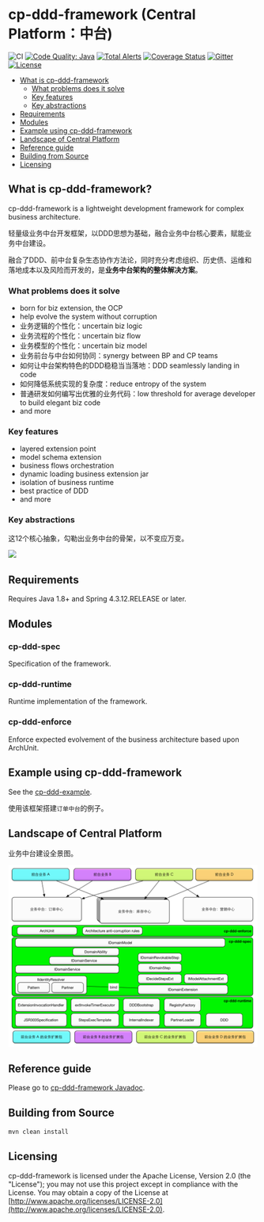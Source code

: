 # cp-ddd-framework (Central Platform：中台)

![CI](https://github.com/funkygao/cp-ddd-framework/workflows/CI/badge.svg?branch=master)
[![Code Quality: Java](https://img.shields.io/lgtm/grade/java/g/funkygao/cp-ddd-framework.svg?logo=lgtm&logoWidth=18)](https://lgtm.com/projects/g/funkygao/cp-ddd-framework/context:java)
[![Total Alerts](https://img.shields.io/lgtm/alerts/g/funkygao/cp-ddd-framework.svg?logo=lgtm&logoWidth=18)](https://lgtm.com/projects/g/funkygao/cp-ddd-framework/alerts/)
[![Coverage Status](https://img.shields.io/codecov/c/github/funkygao/cp-ddd-framework.svg)](https://codecov.io/gh/funkygao/cp-ddd-framework)
[![Gitter](https://img.shields.io/gitter/room/cp-ddd-framework/cp-ddd-framework.svg)](https://gitter.im/cp-ddd-framework/community)
[![License](https://img.shields.io/badge/License-Apache%202.0-yellowgreen.svg)](https://github.com/funkygao/cp-ddd-framework/blob/master/LICENSE)

* [What is cp-ddd-framework](#what-is-cp-ddd-framework)
   * [What problems does it solve](#what-problems-does-it-solve)
   * [Key features](#key-features)
   * [Key abstractions](#key-abstractions)
* [Requirements](#requirements)
* [Modules](#modules)
* [Example using cp-ddd-framework](#example-using-cp-ddd-framework)
* [Landscape of Central Platform](#landscape-of-central-platform)
* [Reference guide](#reference-guide)
* [Building from Source](#building-from-source)
* [Licensing](#licensing)

## What is cp-ddd-framework?

cp-ddd-framework is a lightweight development framework for complex business architecture.

轻量级业务中台开发框架，以DDD思想为基础，融合业务中台核心要素，赋能业务中台建设。

融合了DDD、前中台复杂生态协作方法论，同时充分考虑组织、历史债、运维和落地成本以及风险而开发的，是**业务中台架构的整体解决方案**。

### What problems does it solve

- born for biz extension, the OCP
- help evolve the system without corruption
- 业务逻辑的个性化：uncertain biz logic
- 业务流程的个性化：uncertain biz flow
- 业务模型的个性化：uncertain biz model
- 业务前台与中台如何协同：synergy between BP and CP teams
- 如何让中台架构特色的DDD稳稳当当落地：DDD seamlessly landing in code
- 如何降低系统实现的复杂度：reduce entropy of the system
- 普通研发如何编写出优雅的业务代码：low threshold for average developer to build elegant biz code
- and more

### Key features

- layered extension point
- model schema extension
- business flows orchestration
- dynamic loading business extension jar
- isolation of business runtime
- best practice of DDD
- and more

### Key abstractions

这12个核心抽象，勾勒出业务中台的骨架，以不变应万变。

![](http://www.plantuml.com/plantuml/svg/XLBBRjim4BppAtXC3lu1mp2ImZtaKA18UozMvCeYJ976ScMdQFllNLbiAveiSfDsXhEFcQV4G3oDNgMJ2sSW6FK0mLx9CMFGJ1Eke3I0ZLSNZhlTrV7mRVdVxnUUnvurHqtkEB2sZj2mYq4f5nYf1uFwvH17SE4BqiKPR02CPxNwrbkDRsWcneV7Wet6MPmPwUCRrpglU8adw3ncmReeoXIzxy2S2kdC5LKCIQPVGoyM0pl-_eef-WlI6liKBVfdPZ33AAnvgaRjji_PImDfsiO9WqKI6Bh418PrNXFDLnpbBUC_w0CaN0P-xfoNqLHL4SaZyjzzHBX5wHsbTqaMUvXyGQjcAnmx70xo_oCni3E_f4cmMQqDtjG4klDtRfqB2ruv8OmHs0mFsRxRPH-LAlEcTpytctNKvbaPWoqYbqbbP6fsgLexiTLEBeApiKcf-rZbBkMUHOEANMLi_Q8-oVBcCp0ZXV_3n059DUpU2ImMpT4e3rGYhTNQv_3H06E3lzdi_yovrPrejYbvranH-LUSDz6YoWBvjrR8zKPWHRlCH2GpO682beVg2OETHlyR)

## Requirements

Requires Java 1.8+ and Spring 4.3.12.RELEASE or later.

## Modules

### cp-ddd-spec

Specification of the framework.

### cp-ddd-runtime

Runtime implementation of the framework.

### cp-ddd-enforce

Enforce expected evolvement of the business architecture based upon ArchUnit.

## Example using cp-ddd-framework

See the [cp-ddd-example](cp-ddd-example).

使用该框架搭建`订单中台`的例子。

## Landscape of Central Platform

业务中台建设全景图。

![](doc/assets/img/landscape.png)

## Reference guide

Please go to [cp-ddd-framework Javadoc](https://funkygao.github.io/cp-ddd-framework/doc/apidocs/).

## Building from Source

``` bash
mvn clean install
```

## Licensing

cp-ddd-framework is licensed under the Apache License, Version 2.0 (the "License"); you may not use this project except in compliance with the License. You may obtain a copy of the License at [http://www.apache.org/licenses/LICENSE-2.0](http://www.apache.org/licenses/LICENSE-2.0).
